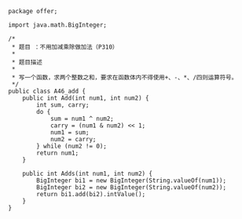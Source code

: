 	package offer;
	
	import java.math.BigInteger;
	
	/*
	 * 题目 ：不用加减乘除做加法（P310）
	 * 
	 * 题目描述
	 * 
	 * 写一个函数，求两个整数之和，要求在函数体内不得使用+、-、*、/四则运算符号。
	 */
	public class A46_add {
		public int Add(int num1, int num2) {
			int sum, carry;
			do {
				sum = num1 ^ num2;
				carry = (num1 & num2) << 1;
				num1 = sum;
				num2 = carry;
			} while (num2 != 0);
			return num1;
		}
	
		public int Adds(int num1, int num2) {
			BigInteger bi1 = new BigInteger(String.valueOf(num1));
			BigInteger bi2 = new BigInteger(String.valueOf(num2));
			return bi1.add(bi2).intValue();
		}
	}
